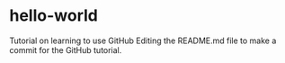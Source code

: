 # hello-world
Tutorial on learning to use GitHub
Editing the README.md file to make a commit for the GitHub tutorial.
